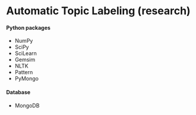 # Automatic Topic Labeling (research)

#### Python packages
* NumPy
* SciPy
* SciLearn
* Gemsim
* NLTK
* Pattern
* PyMongo 

#### Database
* MongoDB